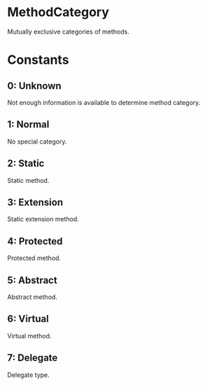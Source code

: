 # MethodCategory

Mutually exclusive categories of methods.  

# Constants

## 0: Unknown

Not enough information is available to determine method category.  

## 1: Normal

No special category.  

## 2: Static

Static method.  

## 3: Extension

Static extension method.  

## 4: Protected

Protected method.  

## 5: Abstract

Abstract method.  

## 6: Virtual

Virtual method.  

## 7: Delegate

Delegate type.  

